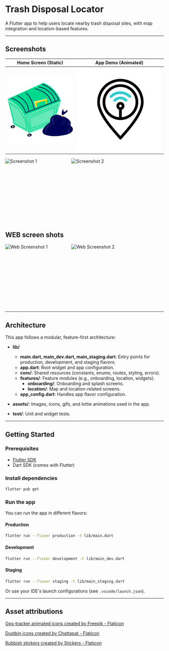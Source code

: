 # Trash Disposal Locator

A Flutter app to help users locate nearby trash disposal sites, with map integration and location-based features.

---

## Screenshots

| Home Screen (Static) | App Demo (Animated) |
|---------------------|---------------------|
| ![Home](assets/images/png/rubbish.png) | ![Demo](assets/gifs/gps_tracker.gif) |

<div style="display: flex; gap: 10px;">
  <img src="https://github.com/user-attachments/assets/1fc7605e-d4b9-4e37-b673-d49d4bc992bf" alt="Screenshot 1" width="200" height="200" />
  <img src="https://github.com/user-attachments/assets/d8f63018-dfd8-4ea6-ab5d-8d312027a4a4" alt="Screenshot 2" width="200" height="200" />
</div>

## WEB screen shots
<div style="display: flex; gap: 10px;">
  <img src="https://github.com/user-attachments/assets/50885e8b-3dbf-495c-a607-9cc77e607871" alt="Web Screenshot 1" width="200" height="200" />
  <img src="https://github.com/user-attachments/assets/aa858f3c-0c97-4220-89eb-833323550e34" alt="Web Screenshot 2" width="200" height="200" />
</div>

---

## Architecture

This app follows a modular, feature-first architecture:

- **lib/**
  - **main.dart, main_dev.dart, main_staging.dart**: Entry points for production, development, and staging flavors.
  - **app.dart**: Root widget and app configuration.
  - **core/**: Shared resources (constants, enums, routes, styling, errors).
  - **features/**: Feature modules (e.g., onboarding, location, widgets).
    - **onboarding/**: Onboarding and splash screens.
    - **location/**: Map and location-related screens.
  - **app_config.dart**: Handles app flavor configuration.

- **assets/**: Images, icons, gifs, and lottie animations used in the app.

- **test/**: Unit and widget tests.

---

## Getting Started

### Prerequisites
- [Flutter SDK](https://flutter.dev/docs/get-started/install)
- Dart SDK (comes with Flutter)

### Install dependencies
```bash
flutter pub get
```

### Run the app
You can run the app in different flavors:

#### Production
```bash
flutter run --flavor production -t lib/main.dart
```

#### Development
```bash
flutter run --flavor development -t lib/main_dev.dart
```

#### Staging
```bash
flutter run --flavor staging -t lib/main_staging.dart
```

Or use your IDE's launch configurations (see `.vscode/launch.json`).

---

## Asset attributions

<a href="https://www.flaticon.com/free-animated-icons/gps-tracker" title="gps-tracker animated icons">Gps-tracker animated icons created by Freepik - Flaticon</a>

<a href="https://www.flaticon.com/free-icons/dustbin" title="dustbin icons">Dustbin icons created by Chattapat - Flaticon</a>

<a href="https://www.flaticon.com/free-stickers/rubbish" title="rubbish stickers">Rubbish stickers created by Stickers - Flaticon</a>







